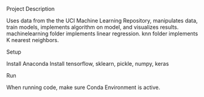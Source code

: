 Project Description 

Uses data from the the UCI Machine Learning Repository, manipulates data, train models, implements algorithm on model, and visualizes results. 
machinelearning folder implements linear regression. 
knn folder implements K nearest neighbors. 
 
Setup

Install Anaconda
Install tensorflow, sklearn, pickle, numpy, keras

Run

When running code, make sure Conda Environment is active. 

